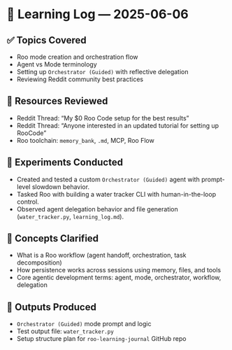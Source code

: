 # 🧠 Learning Log — 2025-06-06

## ✅ Topics Covered
- Roo mode creation and orchestration flow
- Agent vs Mode terminology
- Setting up `Orchestrator (Guided)` with reflective delegation
- Reviewing Reddit community best practices

## 🔎 Resources Reviewed
- Reddit Thread: “My $0 Roo Code setup for the best results”
- Reddit Thread: “Anyone interested in an updated tutorial for setting up RooCode”
- Roo toolchain: `memory_bank`, `.md`, MCP, Roo Flow

## 🧪 Experiments Conducted
- Created and tested a custom `Orchestrator (Guided)` agent with prompt-level slowdown behavior.
- Tasked Roo with building a water tracker CLI with human-in-the-loop control.
- Observed agent delegation behavior and file generation (`water_tracker.py`, `learning_log.md`).

## 🧩 Concepts Clarified
- What is a Roo workflow (agent handoff, orchestration, task decomposition)
- How persistence works across sessions using memory, files, and tools
- Core agentic development terms: agent, mode, orchestrator, workflow, delegation

## 🔧 Outputs Produced
- `Orchestrator (Guided)` mode prompt and logic
- Test output file: `water_tracker.py`
- Setup structure plan for `roo-learning-journal` GitHub repo
